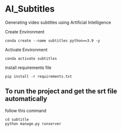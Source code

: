 # AI_Subtitles
Generating video subtitles using Artificial Intelligence


Create Environment
```
conda create --name subtitles python==3.9 -y

```


Activate Environment
```
conda activate subtitles

```

install requirements file

```
pip install -r requirements.txt

```


## To run the project and get the srt file automatically 
follow this command 
```
cd subtitle
python manage.py runserver

```